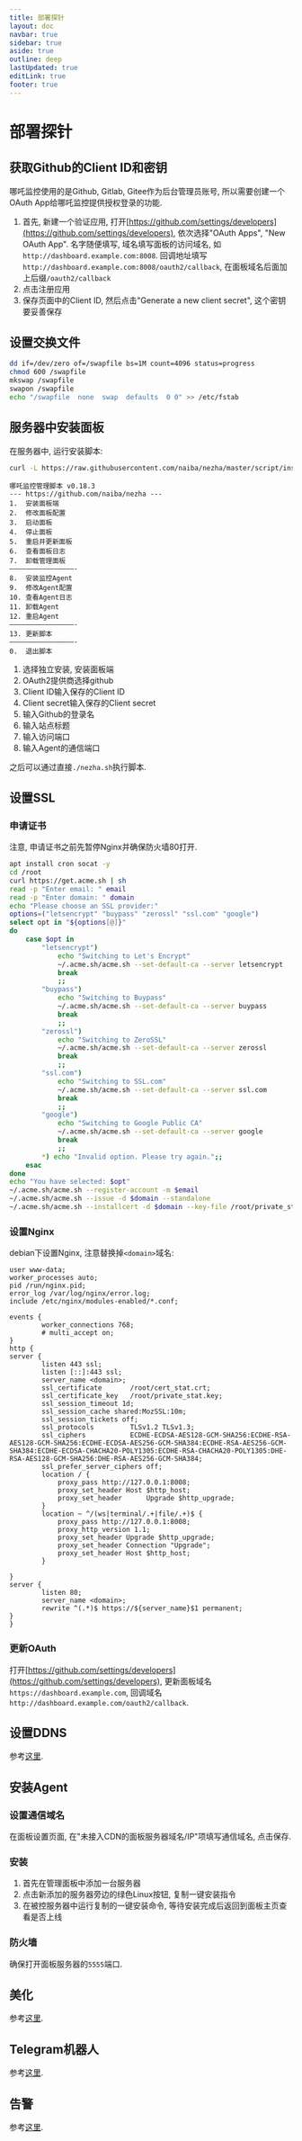 ```yaml
---
title: 部署探针
layout: doc
navbar: true
sidebar: true
aside: true
outline: deep
lastUpdated: true
editLink: true
footer: true
---
```


# 部署探针

## 获取Github的Client ID和密钥

哪吒监控使用的是Github, Gitlab, Gitee作为后台管理员账号, 所以需要创建一个OAuth App给哪吒监控提供授权登录的功能.

1. 首先, 新建一个验证应用, 打开[https://github.com/settings/developers](https://github.com/settings/developers), 依次选择"OAuth Apps", "New OAuth App". 名字随便填写, 域名填写面板的访问域名, 如`http://dashboard.example.com:8008`. 回调地址填写`http://dashboard.example.com:8008/oauth2/callback`, 在面板域名后面加上后缀`/oauth2/callback`
2. 点击注册应用
3. 保存页面中的Client ID, 然后点击"Generate a new client secret", 这个密钥要妥善保存

## 设置交换文件

```bash
dd if=/dev/zero of=/swapfile bs=1M count=4096 status=progress
chmod 600 /swapfile
mkswap /swapfile
swapon /swapfile
echo "/swapfile  none  swap  defaults  0 0" >> /etc/fstab
```

## 服务器中安装面板

在服务器中, 运行安装脚本: 

```bash
curl -L https://raw.githubusercontent.com/naiba/nezha/master/script/install.sh -o nezha.sh && chmod +x nezha.sh && sudo ./nezha.sh
```

```
哪吒监控管理脚本 v0.18.3
--- https://github.com/naiba/nezha ---
1.  安装面板端
2.  修改面板配置
3.  启动面板
4.  停止面板
5.  重启并更新面板
6.  查看面板日志
7.  卸载管理面板
————————————————-
8.  安装监控Agent
9.  修改Agent配置
10. 查看Agent日志
11. 卸载Agent
12. 重启Agent
————————————————-
13. 更新脚本
————————————————-
0.  退出脚本
```

1. 选择独立安装, 安装面板端
2. OAuth2提供商选择github
3. Client ID输入保存的Client ID
4. Client secret输入保存的Client secret
5. 输入Github的登录名
6. 输入站点标题
7. 输入访问端口
8. 输入Agent的通信端口

之后可以通过直接`./nezha.sh`执行脚本.

## 设置SSL

### 申请证书

注意, 申请证书之前先暂停Nginx并确保防火墙80打开.

```bash
apt install cron socat -y
cd /root
curl https://get.acme.sh | sh
read -p "Enter email: " email
read -p "Enter domain: " domain
echo "Please choose an SSL provider:"
options=("letsencrypt" "buypass" "zerossl" "ssl.com" "google")
select opt in "${options[@]}"
do
    case $opt in
        "letsencrypt")
            echo "Switching to Let's Encrypt"
            ~/.acme.sh/acme.sh --set-default-ca --server letsencrypt
            break
            ;;
        "buypass")
            echo "Switching to Buypass"
            ~/.acme.sh/acme.sh --set-default-ca --server buypass
            break
            ;;
        "zerossl")
            echo "Switching to ZeroSSL"
            ~/.acme.sh/acme.sh --set-default-ca --server zerossl
            break
            ;;
        "ssl.com")
            echo "Switching to SSL.com"
            ~/.acme.sh/acme.sh --set-default-ca --server ssl.com
            break
            ;;
        "google")
            echo "Switching to Google Public CA"
            ~/.acme.sh/acme.sh --set-default-ca --server google
            break
            ;;
        *) echo "Invalid option. Please try again.";;
    esac
done
echo "You have selected: $opt"
~/.acme.sh/acme.sh --register-account -m $email
~/.acme.sh/acme.sh --issue -d $domain --standalone
~/.acme.sh/acme.sh --installcert -d $domain --key-file /root/private_stat.key --fullchain-file /root/cert_stat.crt
```

### 设置Nginx

debian下设置Nginx, 注意替换掉`<domain>`域名:

```
user www-data;
worker_processes auto;
pid /run/nginx.pid;
error_log /var/log/nginx/error.log;
include /etc/nginx/modules-enabled/*.conf;

events {
        worker_connections 768;
        # multi_accept on;
}
http {
server {
        listen 443 ssl;
        listen [::]:443 ssl;
        server_name <domain>;
        ssl_certificate       /root/cert_stat.crt;
        ssl_certificate_key   /root/private_stat.key;
        ssl_session_timeout 1d;
        ssl_session_cache shared:MozSSL:10m;
        ssl_session_tickets off;
        ssl_protocols         TLSv1.2 TLSv1.3;
        ssl_ciphers           ECDHE-ECDSA-AES128-GCM-SHA256:ECDHE-RSA-AES128-GCM-SHA256:ECDHE-ECDSA-AES256-GCM-SHA384:ECDHE-RSA-AES256-GCM-SHA384:ECDHE-ECDSA-CHACHA20-POLY1305:ECDHE-RSA-CHACHA20-POLY1305:DHE-RSA-AES128-GCM-SHA256:DHE-RSA-AES256-GCM-SHA384;
        ssl_prefer_server_ciphers off;
        location / {
            proxy_pass http://127.0.0.1:8008;
            proxy_set_header Host $http_host;
            proxy_set_header      Upgrade $http_upgrade;
        }
        location ~ ^/(ws|terminal/.+|file/.+)$ {
            proxy_pass http://127.0.0.1:8008;
            proxy_http_version 1.1;
            proxy_set_header Upgrade $http_upgrade;
            proxy_set_header Connection "Upgrade";
            proxy_set_header Host $http_host;
        }
        
}
server {
        listen 80;
        server_name <domain>;
        rewrite ^(.*)$ https://${server_name}$1 permanent;
}
}
```

### 更新OAuth

打开[https://github.com/settings/developers](https://github.com/settings/developers), 更新面板域名`https://dashboard.example.com`, 回调域名`http://dashboard.example.com/oauth2/callback`.

## 设置DDNS

参考[这里](/software/nezha/ddns).

## 安装Agent

### 设置通信域名

在面板设置页面, 在"未接入CDN的面板服务器域名/IP"项填写通信域名, 点击保存.

### 安装

1. 首先在管理面板中添加一台服务器
2. 点击新添加的服务器旁边的绿色Linux按钮, 复制一键安装指令
3. 在被控服务器中运行复制的一键安装命令, 等待安装完成后返回到面板主页查看是否上线

### 防火墙

确保打开面板服务器的`5555`端口.

## 美化

参考[这里](/software/nezha/beautify).

## Telegram机器人

参考[这里](/software/nezha/telebot).

## 告警

参考[这里](/software/nezha/warning).
